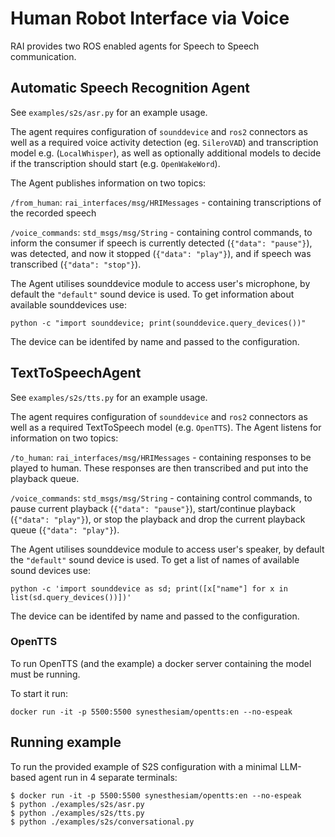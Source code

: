 # Human Robot Interface via Voice

RAI provides two ROS enabled agents for Speech to Speech communication.

## Automatic Speech Recognition Agent

See `examples/s2s/asr.py` for an example usage.

The agent requires configuration of `sounddevice` and `ros2` connectors as well as a required voice
activity detection (eg. `SileroVAD`) and transcription model e.g. (`LocalWhisper`), as well as
optionally additional models to decide if the transcription should start (e.g. `OpenWakeWord`).

The Agent publishes information on two topics:

`/from_human`: `rai_interfaces/msg/HRIMessages` - containing transcriptions of the recorded speech

`/voice_commands`: `std_msgs/msg/String` - containing control commands, to inform the consumer if
speech is currently detected (`{"data": "pause"}`), was detected, and now it stopped
(`{"data": "play"}`), and if speech was transcribed (`{"data": "stop"}`).

The Agent utilises sounddevice module to access user's microphone, by default the `"default"` sound
device is used. To get information about available sounddevices use:

```
python -c "import sounddevice; print(sounddevice.query_devices())"
```

The device can be identifed by name and passed to the configuration.

## TextToSpeechAgent

See `examples/s2s/tts.py` for an example usage.

The agent requires configuration of `sounddevice` and `ros2` connectors as well as a required
TextToSpeech model (e.g. `OpenTTS`). The Agent listens for information on two topics:

`/to_human`: `rai_interfaces/msg/HRIMessages` - containing responses to be played to human. These
responses are then transcribed and put into the playback queue.

`/voice_commands`: `std_msgs/msg/String` - containing control commands, to pause current playback
(`{"data": "pause"}`), start/continue playback (`{"data": "play"}`), or stop the playback and drop
the current playback queue (`{"data": "play"}`).

The Agent utilises sounddevice module to access user's speaker, by default the `"default"` sound
device is used. To get a list of names of available sound devices use:

```
python -c 'import sounddevice as sd; print([x["name"] for x in list(sd.query_devices())])'
```

The device can be identifed by name and passed to the configuration.

### OpenTTS

To run OpenTTS (and the example) a docker server containing the model must be running.

To start it run:

```
docker run -it -p 5500:5500 synesthesiam/opentts:en --no-espeak
```

## Running example

To run the provided example of S2S configuration with a minimal LLM-based agent run in 4 separate
terminals:

```
$ docker run -it -p 5500:5500 synesthesiam/opentts:en --no-espeak
$ python ./examples/s2s/asr.py
$ python ./examples/s2s/tts.py
$ python ./examples/s2s/conversational.py
```
